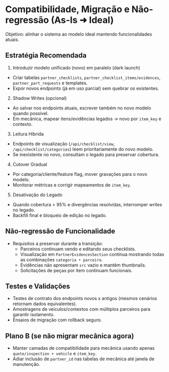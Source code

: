 # Compatibilidade, Migração e Não-regressão (As-Is ➜ Ideal)

Objetivo: alinhar o sistema ao modelo ideal mantendo funcionalidades atuais.

## Estratégia Recomendada

1. Introduzir modelo unificado (novo) em paralelo (dark launch)

- Criar tabelas `partner_checklists`, `partner_checklist_items/evidences`, `partner_part_requests` e
  templates.
- Expor novos endpoints (já em uso parcial) sem quebrar os existentes.

2. Shadow Writes (opcional)

- Ao salvar nos endpoints atuais, escrever também no novo modelo quando possível.
- Em mecânica, mapear itens/evidências legados → novo por `item_key` e contexto.

3. Leitura Híbrida

- Endpoints de visualização (`/api/checklist/view`, `/api/checklist/categories`) leem
  prioritariamente do novo modelo.
- Se inexistente no novo, consultam o legado para preservar cobertura.

4. Cutover Gradual

- Por categoria/cliente/feature flag, mover gravações para o novo modelo.
- Monitorar métricas e corrigir mapeamentos de `item_key`.

5. Desativação do Legado

- Quando cobertura > 95% e divergências resolvidas, interromper writes no legado.
- Backfill final e bloqueio de edição no legado.

## Não-regressão de Funcionalidade

- Requisitos a preservar durante a transição:
  - Parceiros continuam vendo e editando seus checklists.
  - Visualização em `PartnerEvidencesSection` continua mostrando todas as combinações
    `categoria • parceiro`.
  - Evidências não apresentam `src` vazio e mantêm thumbnails.
  - Solicitações de peças por item continuam funcionais.

## Testes e Validações

- Testes de contrato dos endpoints novos x antigos (mesmos cenários retornam dados equivalentes).
- Amostragens de veículos/contextos com múltiplos parceiros para garantir isolamento.
- Ensaios de migração com rollback seguro.

## Plano B (se não migrar mecânica agora)

- Manter camadas de compatibilidade para mecânica usando apenas `quote/inspection + vehicle` e
  `item_key`.
- Adiar inclusão de `partner_id` nas tabelas de mecânica até janela de manutenção.

